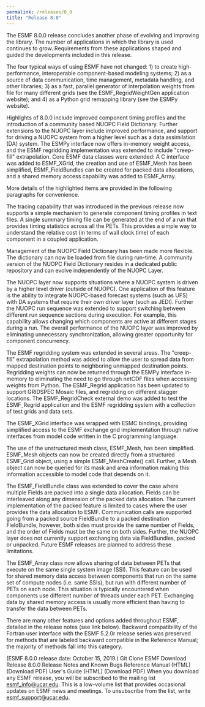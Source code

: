 ```yaml
---
permalink: /releases/8_0
title: "Release 8.0"
---
```


The ESMF 8.0.0 release concludes another phase of evolving and improving the library. The number of applications in which the library is used continues to grow. Requirements from these applications shaped and guided the developments included in this release.
 
The four typical ways of using ESMF have not changed: 1) to create high-performance, interoperable component-based modeling systems; 2) as a source of data communication, time management, metadata handling, and other libraries; 3) as a fast, parallel generator of interpolation weights from file for many different grids (see the ESMF_RegridWeightGen application website); and 4) as a Python grid remapping library (see the ESMPy website).
 
Highlights of 8.0.0 include improved component timing profiles and the introduction of a community based NUOPC Field Dictionary. Further extensions to the NUOPC layer include improved performance, and support for driving a NUOPC system from a higher level such as a data assimilation (DA) system. The ESMPy interface now offers in-memory weight access, and the ESMF regridding implementation was extended to include "creep-fill" extrapolation. Core ESMF data classes were extended: A C interface was added to ESMF_XGrid, the creation and use of ESMF_Mesh has been simplified, ESMF_FieldBundles can be created for packed data allocations, and a shared memory access capability was added to ESMF_Array.
 
More details of the highlighted items are provided in the following paragraphs for convenience.
 
The tracing capability that was introduced in the previous release now supports a simple mechanism to generate component timing profiles in text files. A single summary timing file can be generated at the end of a run that provides timing statistics across all the PETs. This provides a simple way to understand the relative cost (in terms of wall clock time) of each component in a coupled application.
 
Management of the NUOPC Field Dictionary has been made more flexible. The dictionary can now be loaded from file during run-time. A community version of the NUOPC Field Dictionary resides in a dedicated public repository and can evolve independently of the NUOPC Layer. 
 
The NUOPC layer now supports situations where a NUOPC system is driven by a higher level driver (outside of NUOPC). One application of this feature is the ability to integrate NUOPC-based forecast systems (such as UFS) with DA systems that require their own driver layer (such as JEDI). Further the NUOPC run sequence was extended to support switching between different run sequence sections during execution. For example, this capability allows changing which components are active at different stages during a run. The overall performance of the NUOPC layer was improved by eliminating unnecessary synchronization, allowing greater opportunity for component concurrency.
 
The ESMF regridding system was extended in several areas. The "creep-fill" extrapolation method was added to allow the user to spread data from mapped destination points to neighboring unmapped destination points. Regridding weights can now be returned through the ESMPy interface in-memory to eliminating the need to go through netCDF files when accessing weights from Python. The ESMF_Regrid application has been updated to support GRIDSPEC Mosaic files, and regridding on different stagger locations. The ESMF_RegridCheck external demo was added to test the ESMF_Regrid application and the ESMF regridding system with a collection of test grids and data sets.
 
The ESMF_XGrid interface was wrapped with ESMC bindings, providing simplified access to the ESMF exchange grid implementation through native interfaces from model code written in the C programming language. 
 
The use of the unstructured mesh class, ESMF_Mesh, has been simplified. ESMF_Mesh objects can now be created directly from a structured ESMF_Grid object, using a simple ESMF_MeshCreate() call. Further, a Mesh object can now be queried for its mask and area information making this information accessible to model code that depends on it.
 
The ESMF_FieldBundle class was extended to cover the case where multiple Fields are packed into a single data allocation. Fields can be interleaved along any dimension of the packed data allocation. The current implementation of the packed feature is limited to cases where the user provides the data allocation to ESMF. Communication calls are supported going from a packed source FieldBundle to a packed destination FieldBundle, however, both sides must provide the same number of Fields, and the order of Fields must be the same on both sides. Further, the NUOPC layer does not currently support exchanging data via FieldBundles, packed or unpacked. Future ESMF releases are planned to address these limitations.
 
The ESMF_Array class now allows sharing of data between PETs that execute on the same single system image (SSI). This feature can be used for shared memory data access between components that run on the same set of compute nodes (i.e. same SSIs), but run with different number of PETs on each node. This situation is typically encountered when components use different number of threads under each PET. Exchanging data by shared memory access is usually more efficient than having to transfer the data between PETs.
 
There are many other features and options added throughout ESMF, detailed in the release notes (see link below). Backward compatibility of the Fortran user interface with the ESMF 5.2.0r release series was preserved for methods that are labeled backward compatible in the Reference Manual; the majority of methods fall into this category.
 
(ESMF 8.0.0 release date: October 15, 2019.)
Git Clone ESMF
Download Release 8.0.0
Release Notes and Known Bugs
Reference Manual (HTML) (Download PDF)
User's Guide (HTML) (Download PDF)
When you download any ESMF release, you will be subscribed to the mailing list esmf_info@ucar.edu. This is a low-volume list that provides occasional updates on ESMF news and meetings. To unsubscribe from the list, write esmf_support@ucar.edu.



